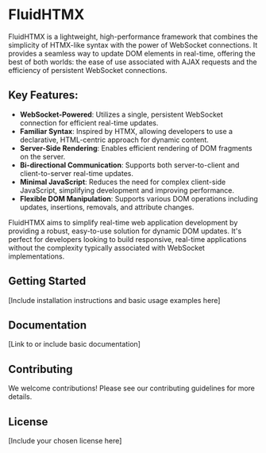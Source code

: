 # FluidHTMX

FluidHTMX is a lightweight, high-performance framework that combines the simplicity of HTMX-like syntax with the power of WebSocket connections. It provides a seamless way to update DOM elements in real-time, offering the best of both worlds: the ease of use associated with AJAX requests and the efficiency of persistent WebSocket connections.

## Key Features:

- **WebSocket-Powered**: Utilizes a single, persistent WebSocket connection for efficient real-time updates.
- **Familiar Syntax**: Inspired by HTMX, allowing developers to use a declarative, HTML-centric approach for dynamic content.
- **Server-Side Rendering**: Enables efficient rendering of DOM fragments on the server.
- **Bi-directional Communication**: Supports both server-to-client and client-to-server real-time updates.
- **Minimal JavaScript**: Reduces the need for complex client-side JavaScript, simplifying development and improving performance.
- **Flexible DOM Manipulation**: Supports various DOM operations including updates, insertions, removals, and attribute changes.

FluidHTMX aims to simplify real-time web application development by providing a robust, easy-to-use solution for dynamic DOM updates. It's perfect for developers looking to build responsive, real-time applications without the complexity typically associated with WebSocket implementations.

## Getting Started

[Include installation instructions and basic usage examples here]

## Documentation

[Link to or include basic documentation]

## Contributing

We welcome contributions! Please see our contributing guidelines for more details.

## License

[Include your chosen license here]

